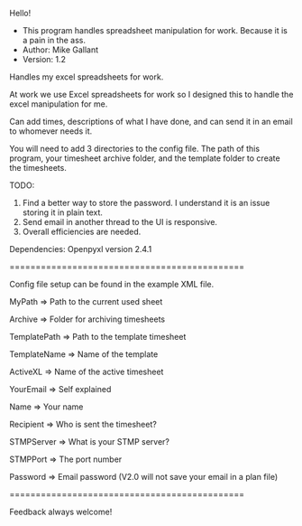 Hello!

* This program handles spreadsheet manipulation for work. Because it is a pain in the ass.
* Author: Mike Gallant
* Version: 1.2

Handles my excel spreadsheets for work. 

At work we use Excel spreadsheets for work so I designed this to handle the excel manipulation for me. 

Can add times, descriptions of what I have done, and can send it in an email to whomever needs it.

You will need to add 3 directories to the config file. The path of this program, your timesheet archive folder, and the
template folder to create the timesheets.

TODO:
1) Find a better way to store the password. I understand it is an issue storing it in plain text.
2) Send email in another thread to the UI is responsive.
3) Overall efficiencies are needed.

Dependencies:
Openpyxl version 2.4.1

=============================================

Config file setup can be found in the example XML file.

MyPath => Path to the current used sheet

Archive => Folder for archiving timesheets

TemplatePath => Path to the template timesheet

TemplateName => Name of the template

ActiveXL => Name of the active timesheet

YourEmail => Self explained

Name => Your name

Recipient => Who is sent the timesheet?

STMPServer => What is your STMP server?

STMPPort => The port number

Password => Email password (V2.0 will not save your email in a plan file)

=============================================

Feedback always welcome!
